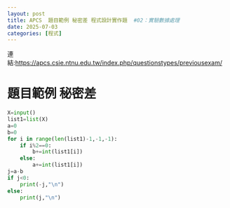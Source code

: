 ```yaml
---
layout: post
title: APCS  題目範例 秘密差 程式設計實作題  #02：實驗數據處理
date: 2025-07-03
categories: [程式]
---
```


連結:https://apcs.csie.ntnu.edu.tw/index.php/questionstypes/previousexam/
#  題目範例 秘密差
```python
X=input()
list1=list(X)
a=0
b=0
for i in range(len(list1)-1,-1,-1):
    if i%2==0:
        b+=int(list1[i])
    else:
        a+=int(list1[i])
j=a-b
if j<0:
    print(-j,"\n")
else:
    print(j,"\n")

```
